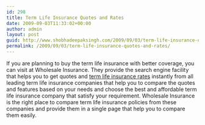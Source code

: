 ```yaml
---
id: 298
title: Term Life Insurance Quotes and Rates
date: 2009-09-03T11:33:02+00:00
author: admin
layout: post
guid: http://www.shobhadeepaksingh.com/2009/09/03/term-life-insurance-quotes-and-rates/
permalink: /2009/09/03/term-life-insurance-quotes-and-rates/
---
```

If you are planning to buy the term life insurance with better coverage, you can visit at Wholesale Insurance. They provide the search engine facility that helps you to get quotes and [term life insurance rates](http://www.wholesaleinsurance.net) instantly from all leading term life insurance companies that help you to compare the quotes and features based on your needs and choose the best and affordable term life insurance company that satisfy your requirement. Wholesale Insurance is the right place to compare term life insurance policies from these companies and provide them in a single page that help you to compare them easily.